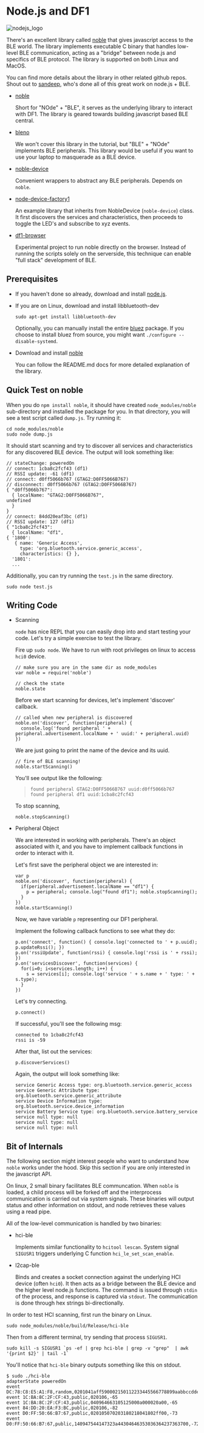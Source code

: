 # Node.js and DF1

![nodejs_logo](https://raw.githubusercontent.com/devicefactory/df1-manual/master/pics/nodejs_logo_and_df_logo.png)

There's an excellent library called [noble](https://github.com/sandeepmistry/noble) that gives javascript access to 
the BLE world. The library implements executable C binary that handles low-level BLE communication, acting as a "bridge"
between node.js and specifics of BLE protocol. The library is supported on both Linux and MacOS.

You can find more details about the library in other related github repos. 
Shout out to [sandeep](https://github.com/sandeepmistry), who's done all of this great work on node.js + BLE.

* [noble](https://github.com/sandeepmistry/noble)

  Short for "NOde" + "BLE", it serves as the underlying library to interact with DF1.
  The library is geared towards building javascript based BLE central.

* [bleno](https://github.com/sandeepmistry/bleno)

  We won't cover this library in the tutorial, but "BLE" + "NOde" implements BLE peripherals.
  This library would be useful if you want to use your laptop to masquerade as a BLE device.

* [noble-device](https://github.com/sandeepmistry/noble-device)

  Convenient wrappers to abstract any BLE peripherals. Depends on `noble`.

* [node-device-factory1](https://github.com/sandeepmistry/node-device-factory1)

  An example library that inherits from NobleDevice (`noble-device`) class.
  It first discovers the services and characteristics, then proceeds to toggle the LED's and
  subscribe to xyz events.

* [df1-browser](https://github.com/sandeepmistry/df1-browser)

  Experimental project to run noble directly on the browser. Instead of running the scripts solely on the
  serverside, this technique can enable "full stack" development of BLE.


## Prerequisites

* If you haven't done so already, download and install [node.js](http://nodejs.org/download/).
* If you are on Linux, download and install libbluetooth-dev

  ```
  sudo apt-get install libbluetooth-dev
  ```
  Optionally, you can manually install the entire [bluez](http://www.bluez.org/download/) package.
  If you choose to install bluez from source, you might want `./configure --disable-systemd`.

* Download and install [noble](https://github.com/sandeepmistry/noble)

  You can follow the README.md docs for more detailed explanation of the library.


## Quick Test on noble

When you do `npm install noble`, it should have created `node_modules/noble` sub-directory and installed
the package for you. In that directory, you will see a test script called `dump.js`. Try running it:

```
cd node_modules/noble
sudo node dump.js
```

It should start scanning and try to discover all services and characteristics for any discovered BLE device.
The output will look something like:

```{sh}
// stateChange: poweredOn
// connect: 1cba8c2fcf43 (df1)
// RSSI update: -61 (df1)
// connect: d0ff5066b767 (GTAG2:D0FF5066B767)
// disconnect: d0ff5066b767 (GTAG2:D0FF5066B767)
{ "d0ff5066b767":
  { localName: "GTAG2:D0FF5066B767",
undefined
  }
}
// connect: 84dd20eaf3bc (df1)
// RSSI update: 127 (df1)
{ "1cba8c2fcf43":
  { localName: "df1",
{ '1800':
   { name: 'Generic Access',
     type: 'org.bluetooth.service.generic_access',
     characteristics: {} },
  '1801':
  ... 
```

Additionally, you can try running the `test.js` in the same directory.

```
sudo node test.js
```

## Writing Code

* Scanning

  `node` has nice REPL that you can easily drop into and start testing your code.
  Let's try a simple exercise to test the library.
  
  Fire up `sudo node`. We have to run with root privileges on linux to access `hci0` device.
  
  ```{javascript}
  // make sure you are in the same dir as node_modules
  var noble = require('noble')
  
  // check the state
  noble.state
  ```
  
  Before we start scanning for devices, let's implement 'discover' callback.
  
  ```{javascript}
  // called when new peripheral is discovered
  noble.on('discover', function(peripheral) {
    console.log('found peripheral ' + peripheral.advertisement.localName + ' uuid:' + peripheral.uuid)
  })
  ```
  
  We are just going to print the name of the device and its uuid.
  
  ```{javascript}
  // fire of BLE scanning!
  noble.startScanning()
  ```
  
  You'll see output like the following:
  
  > ```
  > found peripheral GTAG2:D0FF5066B767 uuid:d0ff5066b767
  > found peripheral df1 uuid:1cba8c2fcf43
  > ```
  
  To stop scanning,
  
  ```{javascript}
  noble.stopScanning()
  ```

* Peripheral Object

  We are interested in working with peripherals. There's an object associated with it, and you have to implement
  callback functions in order to interact with it.

  Let's first save the peripheral object we are interested in:

  ```{javascript}
  var p
  noble.on('discover', function(peripheral) {
    if(peripheral.advertisement.localName == "df1") {
      p = peripheral; console.log("found df1"); noble.stopScanning();
    }
  })
  noble.startScanning()
  ```
  Now, we have variable `p` representing our DF1 peripheral.

  Implement the following callback functions to see what they do:
  
  ```{javascript}
  p.on('connect', function() { console.log('connected to ' + p.uuid); p.updateRssi(); })
  p.on('rssiUpdate', function(rssi) { console.log('rssi is ' + rssi); })
  p.on('servicesDiscover', function(services) {
    for(i=0; i<services.length; i++) {
      s = services[i]; console.log('service ' + s.name + ' type: ' + s.type);
    }
  })
  ```
  
  Let's try connecting.

  ```{javascript}
  p.connect()
  ```

  If successful, you'll see the following msg:

  ```
  connected to 1cba8c2fcf43
  rssi is -59
  ```

  After that, list out the services:

  ```
  p.discoverServices()
  ```
  
  Again, the output will look something like:

  ```
  service Generic Access type: org.bluetooth.service.generic_access
  service Generic Attribute type: org.bluetooth.service.generic_attribute
  service Device Information type: org.bluetooth.service.device_information
  service Battery Service type: org.bluetooth.service.battery_service
  service null type: null
  service null type: null
  service null type: null
  ```


## Bit of Internals

The following section might interest people who want to understand how `noble` works under the hood.
Skip this section if you are only interested in the javascript API.

On linux, 2 small binary facilitates BLE communcation. When `noble` is loaded, a child process will be forked
off and the interprocess communication is carried out via system signals. These binaries will output status
and other information on stdout, and node retrieves these values using a read pipe.

All of the low-level communication is handled by two binaries:

* hci-ble

  Implements similar functionality to `hcitool lescan`. System signal `SIGUSR1` triggers underlying
  C function `hci_le_set_scan_enable`.

* l2cap-ble

  Binds and creates a socket connection against the underlying HCI device (often `hci0`). It then
  acts as a bridge between the BLE device and the higher level node.js functions. The command is
  issued through `stdin` of the process, and response is captured via `stdout`. The communication is
  done through hex strings bi-directionally.


In order to test HCI scanning, first run the binary on Linux.

```
sudo node_modules/noble/build/Release/hci-ble
```

Then from a different terminal, try sending that process `SIGUSR1`.

```
sudo kill -s SIGUSR1 `ps -ef | grep hci-ble | grep -v "grep"  | awk '{print $2}' | tail -1`
```

You'll notice that `hci-ble` binary outputs something like this on stdout.

```
$ sudo ./hci-ble
adapterState poweredOn
event DC:78:C8:E5:A1:F8,random,0201041aff590002150112233445566778899aabbccddeeff0000100c3bb,-59
event 1C:BA:8C:2F:CF:43,public,020106,-65
event 1C:BA:8C:2F:CF:43,public,040964663105125000a000020a00,-65
event 84:DD:20:EA:F3:BC,public,020106,-82
event D0:FF:50:66:B7:67,public,020105070203180218041802ff00,-73
event D0:FF:50:66:B7:67,public,140947544147323a44304646353036364237363700,-72
```

